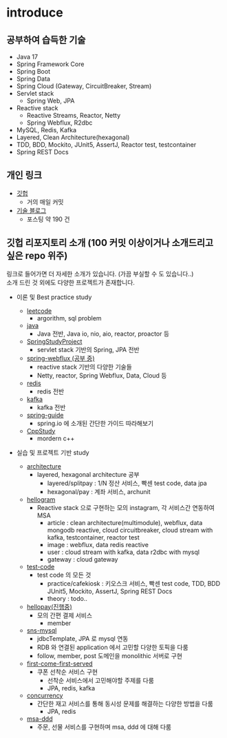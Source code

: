 # introduce
  
## 공부하여 습득한 기술
- Java 17
- Spring Framework Core
- Spring Boot
- Spring Data
- Spring Cloud (Gateway, CircuitBreaker, Stream)
- Servlet stack
  - Spring Web, JPA
- Reactive stack
  - Reactive Streams, Reactor, Netty
  - Spring Webflux, R2dbc
- MySQL, Redis, Kafka
- Layered, Clean Architecture(hexagonal)
- TDD, BDD, Mockito, JUnit5, AssertJ, Reactor test, testcontainer
- Spring REST Docs
  
## 개인 링크
- [깃헙](https://github.com/starryeye)
  - 거의 매일 커밋
- [기술 블로그](https://starryeye.tistory.com)
  - 포스팅 약 190 건
  
## 깃헙 리포지토리 소개 (100 커밋 이상이거나 소개드리고 싶은 repo 위주)
링크로 들어가면 더 자세한 소개가 있습니다. (가끔 부실할 수 도 있습니다..)  
소개 드린 것 외에도 다양한 프로젝트가 존재합니다.  
  
- 이론 및 Best practice study
  - [leetcode](https://github.com/starryeye/leetcode)
    - argorithm, sql problem
  - [java](https://github.com/starryeye/java)
    - Java 전반, Java io, nio, aio, reactor, proactor 등
  - [SpringStudyProject](https://github.com/starryeye/SpringStudyProject)
    - servlet stack 기반의 Spring, JPA 전반
  - [spring-webflux (공부 중)](https://github.com/starryeye/spring-webflux)
    - reactive stack 기반의 다양한 기술들 
    - Netty, reactor, Spring Webflux, Data, Cloud 등
  - [redis](https://github.com/starryeye/redis)
    - redis 전반
  - [kafka](https://github.com/starryeye/kafka)
    - kafka 전반
  - [spring-guide](https://github.com/starryeye/spring-guide)
    - spring.io 에 소개된 간단한 가이드 따라해보기
  - [CppStudy](https://github.com/starryeye/CppStudy)
    - mordern c++ 
  
- 실습 및 프로젝트 기반 study
  - [architecture](https://github.com/starryeye/architecture)
    - layered, hexagonal architecture 공부
      - layered/splitpay : 1/N 정산 서비스, 빡센 test code, data jpa
      - hexagonal/pay : 계좌 서비스, archunit
  - [hellogram](https://github.com/starryeye/hellogram)
    - Reactive stack 으로 구현하는 모의 instagram, 각 서비스간 연동하여 MSA
      - article : clean architecture(multimodule), webflux, data mongodb reactive, cloud circuitbreaker, cloud stream with kafka, testcontainer, reactor test
      - image : webflux, data redis reactive
      - user : cloud stream with kafka, data r2dbc with mysql
      - gateway : cloud gateway
  - [test-code](https://github.com/starryeye/test-code)
    - test code 의 모든 것
      - practice/cafekiosk : 키오스크 서비스, 빡센 test code, TDD, BDD JUnit5, Mockito, AssertJ, Spring REST Docs
      - theory : todo..
  - [hellopay(진행중)](https://github.com/starryeye/hellopay)
    - 모의 간편 결제 서비스
      - member
  - [sns-mysql](https://github.com/starryeye/sns-mysql)
    - jdbcTemplate, JPA 로 mysql 연동 
    - RDB 와 연결된 application 에서 고민할 다양한 토픽을 다룸
    - follow, member, post 도메인을 monolithic 서버로 구현
  - [first-come-first-served](https://github.com/starryeye/first-come-first-served)
    - 쿠폰 선착순 서비스 구현
      - 선착순 서비스에서 고민해야할 주제를 다룸
      - JPA, redis, kafka
  - [concurrency](https://github.com/starryeye/concurrency)
    - 간단한 재고 서비스를 통해 동시성 문제를 해결하는 다양한 방법을 다룸
      - JPA, redis
  - [msa-ddd](https://github.com/starryeye/msa-ddd)
    - 주문, 선물 서비스를 구현하며 msa, ddd 에 대해 다룸
